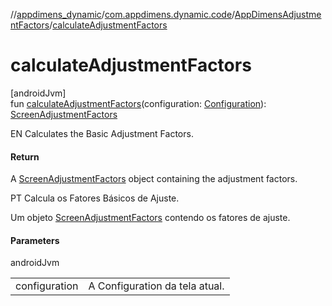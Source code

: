 //[appdimens_dynamic](../../../README.md)/[com.appdimens.dynamic.code](../README.md)/[AppDimensAdjustmentFactors](README.md)/[calculateAdjustmentFactors](calculate-adjustment-factors.md)

# calculateAdjustmentFactors

[androidJvm]\
fun [calculateAdjustmentFactors](calculate-adjustment-factors.md)(configuration: [Configuration](https://developer.android.com/reference/kotlin/android/content/res/Configuration.html)): [ScreenAdjustmentFactors](../-screen-adjustment-factors/README.md)

EN Calculates the Basic Adjustment Factors.

#### Return

A [ScreenAdjustmentFactors](../-screen-adjustment-factors/README.md) object containing the adjustment factors.

PT Calcula os Fatores Básicos de Ajuste.

Um objeto [ScreenAdjustmentFactors](../-screen-adjustment-factors/README.md) contendo os fatores de ajuste.

#### Parameters

androidJvm

| | |
|---|---|
| configuration | A Configuration da tela atual. |